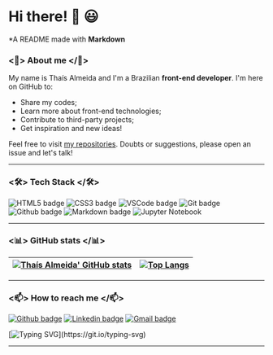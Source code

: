 # Hi there! 👋 😃
 
*A README made with **Markdown**

### <🌹> About me </🌹>

My name is Thaís Almeida and I'm a Brazilian **front-end developer**. I'm here on GitHub to:
- Share my codes;
- Learn more about front-end technologies;
- Contribute to third-party projects;
- Get inspiration and new ideas!

Feel free to visit [my repositories](https://github.com/thaisalmeida29?tab=repositories). Doubts or suggestions, please open an issue and let's talk!

---

### <🛠> Tech Stack </🛠>

![HTML5 badge](https://img.shields.io/badge/HTML5-E34F26?style=for-the-badge&logo=html5&logoColor=white) ![CSS3 badge](https://img.shields.io/badge/CSS3-1572B6?style=for-the-badge&logo=css3&logoColor=white) ![VSCode badge](https://img.shields.io/badge/Visual_Studio_Code-0078D4?style=for-the-badge&logo=visual%20studio%20code&logoColor=white) ![Git badge](https://img.shields.io/badge/GIT-F05032?style=for-the-badge&logo=git&logoColor=white) ![Github badge](https://img.shields.io/badge/GitHub-100000?style=for-the-badge&logo=github&logoColor=white)  ![Markdown badge](https://img.shields.io/badge/Markdown-000000?style=for-the-badge&logo=markdown&logoColor=white) ![Jupyter Notebook](https://img.shields.io/badge/jupyter-%23FA0F00.svg?style=for-the-badge&logo=jupyter&logoColor=white)

---

### <📊> GitHub stats </📊>


[![Thaís Almeida' GitHub stats](https://github-readme-stats.vercel.app/api?username=thaisalmeida29&show_icons=true&theme=dark&text_color=fff&border_color=79ff97&hide_title=true)](https://github.com/thaisalmeida29) | [![Top Langs](https://github-readme-stats.vercel.app/api/top-langs/?username=thaisalmeida29&theme=dark&text_color=fff&border_color=79ff97&layout=compact)](https://github.com/thaisalmeida29) 
| ----------- | ------------ |

---

### <📫> How to reach me </📫>

[![Github badge](https://img.shields.io/badge/thaisalmeida29-100000?style=for-the-badge&logo=github&logoColor=white)](https://github.com/thaisalmeida29) [![Linkedin badge](https://img.shields.io/badge/linkedin-0A66C2?style=for-the-badge&logo=linkedin&logoColor=white)](https://www.linkedin.com/in/tha%C3%ADs-almeida-16b149199/) [![Gmail badge](https://img.shields.io/badge/thaisalmeida.galvao@gmail.com-c5221f?style=for-the-badge&logo=gmail&logoColor=white)](mailto:thaisalmeida29@gmail.com) 


[![Typing SVG](https://readme-typing-svg.herokuapp.com?font=Ubuntu&color=%230EAA20&vCenter=true&lines=Thanks+for+visiting!+You're+welcome!)](https://git.io/typing-svg)

--- 

